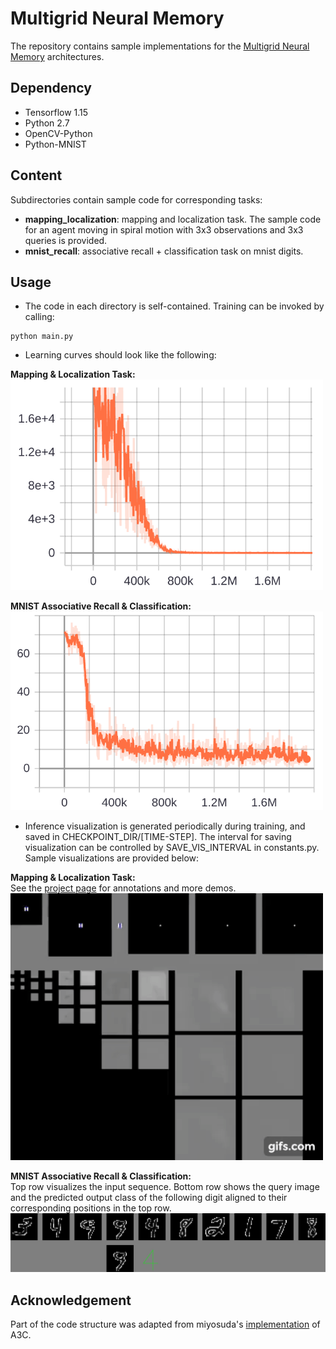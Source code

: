 # Multigrid Neural Memory
The repository contains sample implementations for the [Multigrid Neural Memory](https://arxiv.org/abs/1906.05948) architectures.

## Dependency
- Tensorflow 1.15
- Python 2.7
- OpenCV-Python
- Python-MNIST

## Content
Subdirectories contain sample code for corresponding tasks:
- **mapping_localization**: mapping and localization task. The sample code for an agent moving in spiral motion with 3x3 observations and 3x3 queries is provided.
- **mnist_recall**: associative recall + classification task on mnist digits.

## Usage
- The code in each directory is self-contained. Training can be invoked by calling:
```
python main.py
```
- Learning curves should look like the following:

**Mapping & Localization Task:**<br/>
<img src="./figures/localization_loss.png" width="500"/>

**MNIST Associative Recall & Classification:**<br/>
<img src="./figures/mnist_recall_loss.png" width="500"/>

- Inference visualization is generated periodically during training, and saved in CHECKPOINT_DIR/[TIME-STEP]. The interval for saving visualization can be controlled by SAVE_VIS_INTERVAL in constants.py. Sample visualizations are provided below:

**Mapping & Localization Task:**<br/>
See the [project page](http://people.cs.uchicago.edu/~trihuynh/multigrid_mem/) for annotations and more demos.<br/>
<img src="./figures/localization_vis.gif" width="500"/>

**MNIST Associative Recall & Classification:**<br/>
Top row visualizes the input sequence. Bottom row shows the query image and the predicted output class of the following digit aligned to their corresponding positions in the top row.<br/>
<img src="./figures/mnist_recall_vis.jpg" width="800"/>


## Acknowledgement
Part of the code structure was adapted from miyosuda's [implementation](https://github.com/miyosuda/async_deep_reinforce) of A3C.
